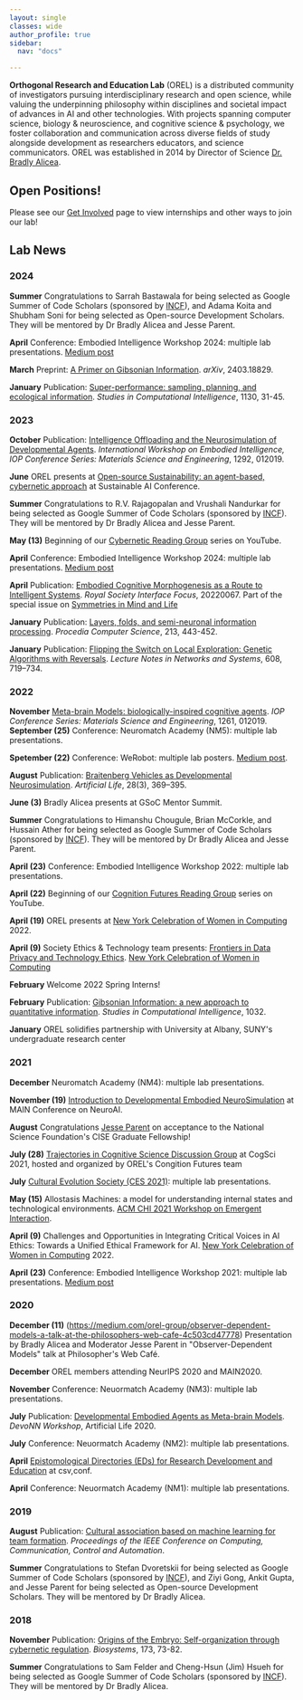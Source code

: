 ```yaml
---
layout: single
classes: wide
author_profile: true
sidebar:
  nav: "docs"

---  
```


**Orthogonal Research and Education Lab** (OREL) is a distributed community of investigators pursuing interdisciplinary research and open science, while valuing the underpinning philosophy within disciplines and societal impact of advances in AI and other technologies. With projects spanning computer science, biology & neuroscience, and cognitive science & psychology, we foster collaboration and communication across diverse fields of study alongside development as researchers educators, and science communicators. OREL was established in 2014 by Director of Science [Dr. Bradly Alicea](http://bradly-alicea.weebly.com/). 

## Open Positions!
Please see our [Get Involved](https://orel-group.github.io/join/) page to view internships and other ways to join our lab!   
 
## Lab News   

### 2024   
__Summer__  Congratulations to Sarrah Bastawala for being  selected as Google Summer of Code Scholars (sponsored by [INCF](https://incf.org)), and Adama Koita and Shubham Soni for being selected as Open-source Development Scholars. They will be mentored by Dr Bradly Alicea and Jesse Parent.     

__April__  Conference: Embodied Intelligence Workshop 2024: multiple lab presentations. [Medium post](https://medium.com/orel-group/its-time-for-embodied-intelligence-2024-570e3312b20b)     

__March__  Preprint: [A Primer on Gibsonian Information](https://arxiv.org/abs/2403.18829). _arXiv_, 2403.18829.     

__January__  Publication: [Super-performance: sampling, planning, and ecological information](http://link.springer.com/chapter/10.1007/978-3-031-50381-8_5). _Studies in Computational Intelligence_, 1130, 31-45.     

### 2023     
__October__  Publication: [Intelligence Offloading and the Neurosimulation of Developmental Agents](https://iopscience.iop.org/article/10.1088/1757-899X/1292/1/012019). _International Workshop on Embodied Intelligence, IOP Conference Series: Materials Science and Engineering_, 1292, 012019.     

__June__  OREL presents at [Open-source Sustainability: an agent-based, cybernetic approach](https://www.youtube.com/watch?v=x1BrHeMkQvA) at Sustainable AI Conference.     

__Summer__  Congratulations to R.V. Rajagopalan and Vrushali Nandurkar for being  selected as Google Summer of Code Scholars (sponsored by [INCF](https://incf.org)). They will be mentored by Dr Bradly Alicea and Jesse Parent.     

__May (13)__  Beginning of our [Cybernetic Reading Group](https://www.youtube.com/playlist?list=PL4RJ4xCetB62mYePTzoqX6SnuT1ZWTIn1) series on YouTube.     

__April__  Conference: Embodied Intelligence Workshop 2024: multiple lab presentations. [Medium post](https://medium.com/orel-group/its-time-for-embodied-intelligence-2024-570e3312b20b)     

__April__  Publication: [Embodied Cognitive Morphogenesis as a Route to Intelligent Systems](https://dx.doi.org/10.1098/rsfs.2022.0067). _Royal Society Interface Focus_, 20220067. Part of the special issue on [Symmetries in Mind and Life](https://symmetry.mindmatter.net/)      

__January__  Publication: [Layers, folds, and semi-neuronal information processing](https://www.sciencedirect.com/science/article/pii/S1877050922017811). _Procedia Computer Science_, 213, 443-452.    

__January__  Publication: [Flipping the Switch on Local Exploration: Genetic Algorithms with Reversals](https://arxiv.org/abs/2202.00912). _Lecture Notes in Networks and Systems_, 608, 719–734.    

### 2022    
__November__  [Meta-brain Models: biologically-inspired cognitive agents](https://iopscience.iop.org/article/10.1088/1757-899X/1261/1/012019). _IOP Conference Series: Materials Science and Engineering_, 1261, 012019.   
__September (25)__ Conference: Neuromatch Academy (NM5): multiple lab presentations.   

__Spetember (22)__  Conference: WeRobot: multiple lab posters. [Medium post](https://medium.com/orel-group/reflections-and-directions-werobot-2022-retrospective-a1a0818343d9).   

__August__  Publication: [Braitenberg Vehicles as Developmental Neurosimulation](https://direct.mit.edu/artl/article-abstract/28/3/369/112444/Braitenberg-Vehicles-as-Developmental). _Artificial Life_, 28(3), 369–395.    

__June (3)__  Bradly Alicea presents at GSoC Mentor Summit.    

__Summer__  Congratulations to Himanshu Chougule, Brian McCorkle, and Hussain Ather for being selected as Google Summer of Code Scholars (sponsored by [INCF](https://incf.org)). They will be mentored by Dr Bradly Alicea and Jesse Parent.     

__April (23)__  Conference: Embodied Intelligence Workshop 2022: multiple lab presentations.    

__April (22)__  Beginning of our [Cognition Futures Reading Group](https://www.youtube.com/playlist?list=PL4RJ4xCetB62qVVharAPLLHRD6KDTt0_l) series on YouTube.    

__April (19)__ OREL presents at [New York Celebration of Women in Computing](https://nycwic.org/) 2022.     

__April (9)__  Society Ethics & Technology team presents: [Frontiers in Data Privacy and Technology Ethics](https://www.youtube.com/watch?v=tncQLZKGJ5s&list=PL4RJ4xCetB63HFelOy__qN6MwyRoADkmZ&index=2). [New York Celebration of Women in Computing](https://nycwic.org/)    

__February__ Welcome 2022 Spring Interns!    

__February__ Publication: [Gibsonian Information: a new approach to quantitative information](https://link.springer.com/chapter/10.1007/978-3-030-96993-6_2). _Studies in Computational Intelligence_, 1032. ​   

__January__ OREL solidifies partnership with University at Albany, SUNY's undergraduate research center    

### 2021
__December__ Neuromatch Academy (NM4): multiple lab presentations.    

__November (19)__  [Introduction to Developmental Embodied NeuroSimulation](https://www.youtube.com/watch?v=4O2B-DY-aKk) at MAIN Conference on NeuroAI.    

__August__  Congratulations [Jesse Parent](https://jesparent.github.io/nsf) on acceptance to the National Science Foundation's CISE Graduate Fellowship!    

__July (28)__  [Trajectories in Cognitive Science Discussion Group](https://www.youtube.com/watch?v=U0QFbN1wntM) at CogSci 2021, hosted and organized by OREL's Congition Futures team

__July__  [Cultural Evolution Society (CES 2021)](https://culturalevolutionsociety.org/): multiple lab presentations.     

__May (15)__  Allostasis Machines: a model for understanding internal states and technological environments. [ACM CHI 2021 Workshop on Emergent Interaction](https://emergentinteraction.github.io/).    

__April (9)__  Challenges and Opportunities in Integrating Critical Voices in AI Ethics: Towards a Unified Ethical Framework for AI. [New York Celebration of Women in Computing](https://nycwic.org/) 2022.     

__April (23)__  Conference: Embodied Intelligence Workshop 2021: multiple lab presentations. [Medium post](https://medium.com/orel-group/eai-workshop-and-recent-saturday-morning-neurosim-conversations-34f170503f03)     

### 2020    
__December (11)__  (https://medium.com/orel-group/observer-dependent-models-a-talk-at-the-philosophers-web-cafe-4c503cd47778) Presentation by Bradly Alicea and Moderator Jesse Parent in "Observer-Dependent Models" talk at Philosopher's Web Café.   

__December__  OREL members attending NeurIPS 2020 and MAIN2020.    

__November__  Conference: Neuormatch Academy (NM3): multiple lab presentations.   

__July__   Publication: [Developmental Embodied Agents as Meta-brain Models](https://www.irit.fr/devonn/). _DevoNN Workshop_, Artificial Life 2020.     

__July__  Conference: Neuormatch Academy (NM2): multiple lab presentations.    

__April__  [Epistomological Directories (EDs) for Research Development and Education](https://www.youtube.com/watch?v=fBcAV5g9C7s&list=PLg5zZXwt2ZW6Hbh4rL7XGcSQ3aOSS1_kG&index=10&t=14s&pp=iAQB) at csv,conf.    

__April__ Conference: Neuormatch Academy (NM1): multiple lab presentations.    

### 2019    
__August__  Publication: [Cultural association based on machine learning for team formation](https://arxiv.org/abs/1908.00234). _Proceedings of the IEEE Conference on Computing, Communication, Control and Automation_.    

__Summer__  Congratulations to Stefan Dvoretskii for being selected as Google Summer of Code Scholars (sponsored by [INCF](https://incf.org)), and Ziyi Gong, Ankit Gupta, and Jesse Parent for being selected as Open-source Development Scholars. They will be mentored by Dr Bradly Alicea.    

### 2018    
__November__  Publication: [Origins of the Embryo: Self-organization through cybernetic regulation](https://www.sciencedirect.com/science/article/abs/pii/S0303264718302065?via%3Dihub). _Biosystems_, 173, 73-82.  

__Summer__  Congratulations to Sam Felder and Cheng-Hsun (Jim) Hsueh for being selected as Google Summer of Code Scholars (sponsored by [INCF](https://incf.org)). They will be mentored by Dr Bradly Alicea.    
